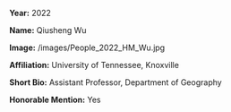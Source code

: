 **Year:** 2022

**Name:** Qiusheng Wu

**Image:** /images/People_2022_HM_Wu.jpg

**Affiliation:** University of Tennessee, Knoxville

**Short Bio:** Assistant Professor, Department of Geography

**Honorable Mention:** Yes
